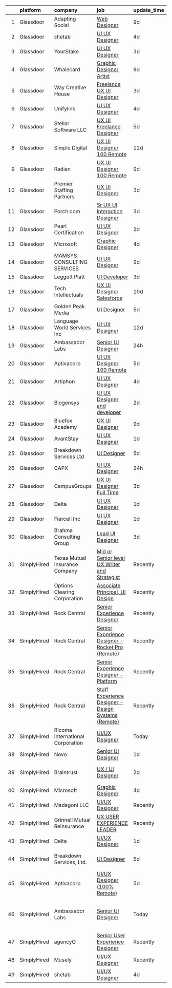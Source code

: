 

|    | platform    | company                          | job                                                                                                                                                                                                                                                                                                                                                                                                                                                                                                                                                                                                                                                                                                                                                                                                                                                                                                                     | update_time   | location                                |
|---:|:------------|:---------------------------------|:------------------------------------------------------------------------------------------------------------------------------------------------------------------------------------------------------------------------------------------------------------------------------------------------------------------------------------------------------------------------------------------------------------------------------------------------------------------------------------------------------------------------------------------------------------------------------------------------------------------------------------------------------------------------------------------------------------------------------------------------------------------------------------------------------------------------------------------------------------------------------------------------------------------------|:--------------|:----------------------------------------|
|  1 | Glassdoor   | Adapting Social                  | [Web Designer](https://www.glassdoor.com/partner/jobListing.htm?pos=126&ao=1136043&s=58&guid=000001819ec74b4d9e6041db92d902de&src=GD_JOB_AD&t=SR&vt=w&ea=1&cs=1_24914fa8&cb=1656226270384&jobListingId=1007944413033&jrtk=3-0-1g6fceis2ih54801-1g6fceisgk61s800-c3315b6ad85d9d9d-)                                                                                                                                                                                                                                                                                                                                                                                                                                                                                                                                                                                                                                      | 9d            | Remote                                  |
|  2 | Glassdoor   | shetab                           | [UI UX Designer](https://www.glassdoor.com/partner/jobListing.htm?pos=111&ao=1136043&s=58&guid=000001819ec74b4d9e6041db92d902de&src=GD_JOB_AD&t=SR&vt=w&ea=1&cs=1_818d3170&cb=1656226270383&jobListingId=1007953867715&jrtk=3-0-1g6fceis2ih54801-1g6fceisgk61s800-744e5a01836d57fd-)                                                                                                                                                                                                                                                                                                                                                                                                                                                                                                                                                                                                                                    | 4d            | Remote                                  |
|  3 | Glassdoor   | YourStake                        | [UI UX Designer](https://www.glassdoor.com/partner/jobListing.htm?pos=119&ao=1136043&s=58&guid=000001819ec74b4d9e6041db92d902de&src=GD_JOB_AD&t=SR&vt=w&ea=1&cs=1_c5bf3342&cb=1656226270384&jobListingId=1007957841532&jrtk=3-0-1g6fceis2ih54801-1g6fceisgk61s800-a7b34d61859f28c1-)                                                                                                                                                                                                                                                                                                                                                                                                                                                                                                                                                                                                                                    | 3d            | Remote                                  |
|  4 | Glassdoor   | Whalecard                        | [Graphic Designer Artist](https://www.glassdoor.com/partner/jobListing.htm?pos=115&ao=1136043&s=58&guid=000001819ec74b4d9e6041db92d902de&src=GD_JOB_AD&t=SR&vt=w&ea=1&cs=1_4455933a&cb=1656226270384&jobListingId=1007944873079&jrtk=3-0-1g6fceis2ih54801-1g6fceisgk61s800-0402803406788386-)                                                                                                                                                                                                                                                                                                                                                                                                                                                                                                                                                                                                                           | 9d            | Remote                                  |
|  5 | Glassdoor   | Way Creative House               | [Freelance UX UI Designer](https://www.glassdoor.com/partner/jobListing.htm?pos=129&ao=1136043&s=58&guid=000001819ec74b4d9e6041db92d902de&src=GD_JOB_AD&t=SR&vt=w&ea=1&cs=1_3887563e&cb=1656226270384&jobListingId=1007956757072&jrtk=3-0-1g6fceis2ih54801-1g6fceisgk61s800-554062f63bd90771-)                                                                                                                                                                                                                                                                                                                                                                                                                                                                                                                                                                                                                          | 3d            | Remote                                  |
|  6 | Glassdoor   | Unifylink                        | [UI UX Designer](https://www.glassdoor.com/partner/jobListing.htm?pos=105&ao=1110586&s=58&guid=000001819ec74b4d9e6041db92d902de&src=GD_JOB_AD&t=SR&vt=w&ea=1&cs=1_62246a9f&cb=1656226270383&jobListingId=1007954705949&cpc=334ABAF5D42DC775&jrtk=3-0-1g6fceis2ih54801-1g6fceisgk61s800-8345601d84ebea1b--6NYlbfkN0DvAcWfG7V1pHyva03dWBytnrLpUwozvI6r2yU4oYTlewjbgBNs_sWRPPVwjFBjT_Ecw3ueYTzyeI4y7lbeGagXdt35_kUzWqZ-VZnLPmck_Fkl8xqmw7Zj_aMMvEN0sMeqRhoc6zx53Kiw5imQHzWRUlv56q4q_4_gu8kbRfqQeUpuis8ZM2Zk3cz6eudyQyaKCZcoehiwMDWV9km0qRsTGxNBku_9KOi7yZKF3pc3XBC7ip3qcC6YSzchABK2gn8RIdwqKgkjQIibfz-wSpS9YW0DAhoQedtwapDwf6c3Hxp9GjZO4xnjwHLcQxCZd2NHPiioAy5l2X8ryh3Jv9JP5WhCMhayCu0ijPF5t5hXSK3Gmr59gfbVxQU9TuSsARha3rETYJbzqbGFuKb_K90nvlsZb7p2dTLTTIt20YyDIIzLmEHS4_UiVhNPeEW1PLjyzE3fIherb3diA-QmWXS9jZmwjCwDmVUZkCXNkQfFdFtOBhpPr4YUn9Y4NmKjs64%3D)                                                                 | 4d            | Remote                                  |
|  7 | Glassdoor   | Stellar Software  LLC            | [UX UI Freelance Designer](https://www.glassdoor.com/partner/jobListing.htm?pos=102&ao=1110586&s=58&guid=000001819ec74b4d9e6041db92d902de&src=GD_JOB_AD&t=SR&vt=w&ea=1&cs=1_6c225a1f&cb=1656226270382&jobListingId=1007952576276&cpc=F41FEAB56D215062&jrtk=3-0-1g6fceis2ih54801-1g6fceisgk61s800-0eefe25d2b1f7dc5--6NYlbfkN0Ag7T5ST3ToIM5SK6lOY2rFzHbgRvuI6EMUSvvS0odH9JpLNm8vkQ1TWpcn0o2QYP59qNT-uG9FWbkUtyMUZIbg_ZSbtBg-7w-AYJoZxzgKyq3Wps8C_W0e-NpDbyTs-trGtysh5Oy1bP51tfzFZQJIiNKepKy_D0xAp1bcWkSJm--6NxN_349w9-uFQSz73k5rpRF-VGsLC6VUl9HIXqykeK979nn_kIKWqC1x8pbC1J6lQNUAn15q981DlxOFN0h34s_gy_GqEYuVfKTJwe6uJhYBuPnM4JI2pDPXSZbsE117bCrKA_HQjTG9F-wHYJxKNr-tGbTqu2jjFhtScCWKexdMQ89VaYKj9jl5VDNJ2wjDHI6DznvmTZms1tCyDRm_b63Yfij2WNdTdZ4SMkJ70tG1W7F-O3eQBiRBaUEF7ccUu-TVqCjAsUvW9CCyMte7cnwFJb4KcCnby5Uazwmy)                                                                                                     | 5d            | Remote                                  |
|  8 | Glassdoor   | Simple Digital                   | [UX UI Designer  100  Remote ](https://www.glassdoor.com/partner/jobListing.htm?pos=125&ao=1136043&s=58&guid=000001819ec74b4d9e6041db92d902de&src=GD_JOB_AD&t=SR&vt=w&ea=1&cs=1_7438e632&cb=1656226270384&jobListingId=1007937455167&jrtk=3-0-1g6fceis2ih54801-1g6fceisgk61s800-9a05f933de590d89-)                                                                                                                                                                                                                                                                                                                                                                                                                                                                                                                                                                                                                      | 12d           | Remote                                  |
|  9 | Glassdoor   | Radian                           | [UX UI Designer  100  Remote](https://www.glassdoor.com/partner/jobListing.htm?pos=122&ao=1136043&s=58&guid=000001819ec74b4d9e6041db92d902de&src=GD_JOB_AD&t=SR&vt=w&cs=1_84636976&cb=1656226270384&jobListingId=1007945084968&jrtk=3-0-1g6fceis2ih54801-1g6fceisgk61s800-731ccb9725331594-)                                                                                                                                                                                                                                                                                                                                                                                                                                                                                                                                                                                                                            | 9d            | Pennsylvania                            |
| 10 | Glassdoor   | Premier Staffing Partners        | [UX UI Designer](https://www.glassdoor.com/partner/jobListing.htm?pos=106&ao=1110586&s=58&guid=000001819ec74b4d9e6041db92d902de&src=GD_JOB_AD&t=SR&vt=w&ea=1&cs=1_52404173&cb=1656226270383&jobListingId=1007956772391&cpc=AC285F3A3ECA6BB0&jrtk=3-0-1g6fceis2ih54801-1g6fceisgk61s800-fc0c857a1bfdea19--6NYlbfkN0CyyT-f4oNMZz8hL4LR6EcDrl5vB12i7SyJpvAxFYk5ESjE9CwDanhb7km0chTKgrn4T3ISQQYruKkbVeWGuhEp7D044_bRsQQdODtlwC8XpNx48m-vQoNzSCqUPTuBWs5ty6SyagT83UJBwJa6gR9yNVoyg4DGXJjYP3Os3td6xCESlnt-M7GhzImNeALTBgIvlSTXffK67440C830ZUA3D1sDbOn6GOkjKVnY6bNenyOyfUp0olGkAh0W7Tcs0BfUSJu6aIVxHiCwt4LlHiXIGQQ8Zz90SWSOf8IxOdYyoPfyZslZ4yZwHr7FbHtMKvj7ABZ7hPs1uI0oFSGLwytBTXaYvzD0zEnn6zFJf4TvJClEGuCcA0pQ2gXa8FGQkUefdjR50bakexzpFpLiJLkuTvC6fdvXuvVIzi2pOmgDVXrP86mhCLS16v3Yz1Ci6zwEC2nY9U3DwiIuVtAUGYqgcUmul6ur5Y51Wn3uLeHVpJHFAYFrVv4q)                                                                               | 3d            | Remote                                  |
| 11 | Glassdoor   | Porch com                        | [Sr  UX UI Interaction Designer](https://www.glassdoor.com/partner/jobListing.htm?pos=116&ao=1136043&s=58&guid=000001819ec74b4d9e6041db92d902de&src=GD_JOB_AD&t=SR&vt=w&ea=1&cs=1_6e218db2&cb=1656226270384&jobListingId=1007956909006&jrtk=3-0-1g6fceis2ih54801-1g6fceisgk61s800-b0ff5c34ddca04c7-)                                                                                                                                                                                                                                                                                                                                                                                                                                                                                                                                                                                                                    | 3d            | Remote                                  |
| 12 | Glassdoor   | Pearl Certification              | [UI UX Designer](https://www.glassdoor.com/partner/jobListing.htm?pos=128&ao=1136043&s=58&guid=000001819ec74b4d9e6041db92d902de&src=GD_JOB_AD&t=SR&vt=w&ea=1&cs=1_29bcd675&cb=1656226270384&jobListingId=1007960410209&jrtk=3-0-1g6fceis2ih54801-1g6fceisgk61s800-05a48411adf9f1aa-)                                                                                                                                                                                                                                                                                                                                                                                                                                                                                                                                                                                                                                    | 2d            | Remote                                  |
| 13 | Glassdoor   | Microsoft                        | [Graphic Designer](https://www.glassdoor.com/partner/jobListing.htm?pos=117&ao=1136043&s=58&guid=000001819ec74b4d9e6041db92d902de&src=GD_JOB_AD&t=SR&vt=w&ea=1&cs=1_56ee0d34&cb=1656226270384&jobListingId=1007955223233&jrtk=3-0-1g6fceis2ih54801-1g6fceisgk61s800-78194f8f604e59fc-)                                                                                                                                                                                                                                                                                                                                                                                                                                                                                                                                                                                                                                  | 4d            | Remote                                  |
| 14 | Glassdoor   | MAMSYS CONSULTING SERVICES       | [UI UX Designer](https://www.glassdoor.com/partner/jobListing.htm?pos=114&ao=1136043&s=58&guid=000001819ec74b4d9e6041db92d902de&src=GD_JOB_AD&t=SR&vt=w&ea=1&cs=1_8ed3c8a9&cb=1656226270384&jobListingId=1007945374451&jrtk=3-0-1g6fceis2ih54801-1g6fceisgk61s800-1eeda77e22961df8-)                                                                                                                                                                                                                                                                                                                                                                                                                                                                                                                                                                                                                                    | 9d            | New York, NY                            |
| 15 | Glassdoor   | Leggett   Platt                  | [UI Developer](https://www.glassdoor.com/partner/jobListing.htm?pos=113&ao=1136043&s=58&guid=000001819ec74b4d9e6041db92d902de&src=GD_JOB_AD&t=SR&vt=w&cs=1_9b0692ab&cb=1656226270383&jobListingId=1007957923313&jrtk=3-0-1g6fceis2ih54801-1g6fceisgk61s800-24d3c1303e62a2fa-)                                                                                                                                                                                                                                                                                                                                                                                                                                                                                                                                                                                                                                           | 3d            | Remote                                  |
| 16 | Glassdoor   | Tech Intellectuals               | [UX UI Designer   Salesforce](https://www.glassdoor.com/partner/jobListing.htm?pos=121&ao=1136043&s=58&guid=000001819ec74b4d9e6041db92d902de&src=GD_JOB_AD&t=SR&vt=w&ea=1&cs=1_9bcab503&cb=1656226270384&jobListingId=1007942798857&jrtk=3-0-1g6fceis2ih54801-1g6fceisgk61s800-c17b44210cfe7005-)                                                                                                                                                                                                                                                                                                                                                                                                                                                                                                                                                                                                                       | 10d           | Remote                                  |
| 17 | Glassdoor   | Golden Peak Media                | [UI Designer](https://www.glassdoor.com/partner/jobListing.htm?pos=130&ao=1136043&s=58&guid=000001819ec74b4d9e6041db92d902de&src=GD_JOB_AD&t=SR&vt=w&ea=1&cs=1_c86539d4&cb=1656226270384&jobListingId=1007951558450&jrtk=3-0-1g6fceis2ih54801-1g6fceisgk61s800-b063e13784152e2e-)                                                                                                                                                                                                                                                                                                                                                                                                                                                                                                                                                                                                                                       | 5d            | Remote                                  |
| 18 | Glassdoor   | Language World Services Inc      | [UI UX Designer](https://www.glassdoor.com/partner/jobListing.htm?pos=104&ao=1110586&s=58&guid=000001819ec74b4d9e6041db92d902de&src=GD_JOB_AD&t=SR&vt=w&ea=1&cs=1_90bd2fbd&cb=1656226270383&jobListingId=1007937963600&cpc=C63BD00756FD6F58&jrtk=3-0-1g6fceis2ih54801-1g6fceisgk61s800-b668db490be867c6--6NYlbfkN0Cxrw3C-9ohbAXZQfD5lh4NAVsbM_vgyhshmuh0eNrxpzRJFPdN6pElqnsVDOLBtG0E6TutIQRvUzE-abG8m9r2tQKsWjYYxA_3O7PQteKHtDyyLpwBhsAJGxpUYkwywvlbnYwLHbeHWrV9rVfFWHQYpmAYKZFbVApev2qYf21fh8JI_Ui4_wBiIzFnutIUlrrgx8U__YGwnx_bRJqEXRIbAG3alH0LkjmkN3QcusLrVD55crN5am0LXwFTVXhbDVvis5MRXySlyKsZNYD5SZTIOL1pPa8YNR8USTQTJ_61ZBKyj8GblbzoVHYYIm4cfIE_R7pDheefM9N3-wpsbYDQaplPqx_dCr7jpIGDZnUMpetI123HqIPlEQ8QeztKYs3FcZgp3rVjnQ-6zrb8bUICPBrPWB10YQtYr_-KNaTdt2YrIPzQd4QzaublAu9rhHHSCF9HaZeWDRv75t75t5L_tOodE719QkSb6xUiy-NzYH0aM3UZoKjYU_46xAWCwjzcllxLcrhOkuINpWtuukb-eoDUo_e_hMrA5V4QoUNAJOzJBlDI0F-w_EBK2sp2ilM%3D) | 12d           | Carmichael, CA                          |
| 19 | Glassdoor   | Ambassador Labs                  | [Senior UI Designer](https://www.glassdoor.com/partner/jobListing.htm?pos=110&ao=1136043&s=58&guid=000001819ec74b4d9e6041db92d902de&src=GD_JOB_AD&t=SR&vt=w&ea=1&cs=1_86385ed0&cb=1656226270383&jobListingId=1007963503414&jrtk=3-0-1g6fceis2ih54801-1g6fceisgk61s800-cfffe5cfb02fa87c-)                                                                                                                                                                                                                                                                                                                                                                                                                                                                                                                                                                                                                                | 24h           | New York, NY                            |
| 20 | Glassdoor   | Aptivacorp                       | [UI UX Designer  100  Remote ](https://www.glassdoor.com/partner/jobListing.htm?pos=120&ao=1136043&s=58&guid=000001819ec74b4d9e6041db92d902de&src=GD_JOB_AD&t=SR&vt=w&ea=1&cs=1_38e37f4e&cb=1656226270384&jobListingId=1007951932911&jrtk=3-0-1g6fceis2ih54801-1g6fceisgk61s800-2f79b49483918679-)                                                                                                                                                                                                                                                                                                                                                                                                                                                                                                                                                                                                                      | 5d            | Remote                                  |
| 21 | Glassdoor   | Artiphon                         | [UI UX Designer](https://www.glassdoor.com/partner/jobListing.htm?pos=124&ao=1136043&s=58&guid=000001819ec74b4d9e6041db92d902de&src=GD_JOB_AD&t=SR&vt=w&ea=1&cs=1_eb0d8e8b&cb=1656226270384&jobListingId=1007954190531&jrtk=3-0-1g6fceis2ih54801-1g6fceisgk61s800-6c2410f70cbb4faf-)                                                                                                                                                                                                                                                                                                                                                                                                                                                                                                                                                                                                                                    | 4d            | Remote                                  |
| 22 | Glassdoor   | Biogensys                        | [UI UX Designer and developer](https://www.glassdoor.com/partner/jobListing.htm?pos=107&ao=1110586&s=58&guid=000001819ec74b4d9e6041db92d902de&src=GD_JOB_AD&t=SR&vt=w&ea=1&cs=1_902da0a9&cb=1656226270383&jobListingId=1007959179383&cpc=3BA4CE39D5B5DEF5&jrtk=3-0-1g6fceis2ih54801-1g6fceisgk61s800-03fdf95fe59b52af--6NYlbfkN0ALcONX9zP3vzsQVyXitmxRLy8VCeRuNMOvRPshq8lKaH6v3p3LVJfTTZzCjMRNFpb9JKIiw3EMl9vaTy_hb68u6vBYeejMfr7mXpRWnxYHEA-W_uNRuh3BuoLX4Fb8B7TQ8kqKHonYsx8ToCEPoJqzLfvFraWHW0L9oDp9XbgYCdfu91PeZtNxrrbcs5g1-ajzUFYqOrDXd49HyNc8fsyi0GOX4a-9LQHnq6Dw1yT90FuZEwC1FtwqZ3pDTgrz3uGgfT314AV5ZTsEfBv1ezEN5XcknRtzAXvRp9ZfWQDIiFh-hWB53rqjq4BmOXiCBSJaWQw-PMY8f4tYBEF6yn0sKITZIY1qhxBjLkDPJS3Db5naFN91hCtKiGuBpz1GyYNX1VbfsnourRw-7LrlfFop9sv-BLao79uDTDAO6bhuuFf-1Ks8ty2Q2hsmfvsFkXt2NS2mRxeM1otdW_us6obwzh56fBB9rgdBJwE8RC_zsy4IW3fLsn3P_tlRasuYrlwnSwLfqC26AA%3D%3D)                                     | 2d            | Phoenix, AZ                             |
| 23 | Glassdoor   | Bluefox Academy                  | [UX UI Designer](https://www.glassdoor.com/partner/jobListing.htm?pos=127&ao=1136043&s=58&guid=000001819ec74b4d9e6041db92d902de&src=GD_JOB_AD&t=SR&vt=w&ea=1&cs=1_d78e6269&cb=1656226270384&jobListingId=1007944345870&jrtk=3-0-1g6fceis2ih54801-1g6fceisgk61s800-c40c8ee1cf50985a-)                                                                                                                                                                                                                                                                                                                                                                                                                                                                                                                                                                                                                                    | 9d            | Remote                                  |
| 24 | Glassdoor   | AvantStay                        | [UI UX Designer](https://www.glassdoor.com/partner/jobListing.htm?pos=118&ao=1136043&s=58&guid=000001819ec74b4d9e6041db92d902de&src=GD_JOB_AD&t=SR&vt=w&ea=1&cs=1_8049d857&cb=1656226270384&jobListingId=1007962425539&jrtk=3-0-1g6fceis2ih54801-1g6fceisgk61s800-fc449c1b8b5d4d84-)                                                                                                                                                                                                                                                                                                                                                                                                                                                                                                                                                                                                                                    | 1d            | Los Angeles, CA                         |
| 25 | Glassdoor   | Breakdown Services  Ltd          | [UI Designer](https://www.glassdoor.com/partner/jobListing.htm?pos=108&ao=1136043&s=58&guid=000001819ec74b4d9e6041db92d902de&src=GD_JOB_AD&t=SR&vt=w&ea=1&cs=1_29ead00a&cb=1656226270383&jobListingId=1007951794099&jrtk=3-0-1g6fceis2ih54801-1g6fceisgk61s800-3e9f75f6c89118ac-)                                                                                                                                                                                                                                                                                                                                                                                                                                                                                                                                                                                                                                       | 5d            | New York, NY                            |
| 26 | Glassdoor   | CAPX                             | [UI UX Designer](https://www.glassdoor.com/partner/jobListing.htm?pos=101&ao=1110586&s=58&guid=000001819ec74b4d9e6041db92d902de&src=GD_JOB_AD&t=SR&vt=w&ea=1&cs=1_11deb722&cb=1656226270382&jobListingId=1007963610137&cpc=21001CD36CB5FE0E&jrtk=3-0-1g6fceis2ih54801-1g6fceisgk61s800-3741b7e48eebc2b5--6NYlbfkN0AZiaPZyccuKjlre0e0RaBFeO48J0QExrO5hcuLctOVaEe4jn3sP_uCDkaJ9aMXDjdBLKv55yOmKCyVPjr64NWcjimX-JGM6hSxiWprJdTi6_vLk6x8y4UFdT-cZBn9EMAq75NuovSqtyefscW1QU40hllgczFlJTQYkIma-Pjks_lZlRjBr57U-1_Y-cj3VPUO0CeR-J85Gidnthl9b7erER3mptSjRSUXnM-sLOOUoBuY_BydwlYYagXaY9BBW94njNfUBFSb6nZr2IAcvS-CwODPGdcRhjTi3SYeUqXRCLxPqosLqpgerDrSiZ7_a25lM5TTCpXnd-VFUrfYn48zw8LpFHZ5v39i6ijllHgKDXxQ06KnfdoPhthtiLCNIpr_702dIMZVRowLC1FCnwb0tuEpl7U6SbsC67HawtzLZC7klHnWF30heBSsVEBdgsydVa0V8UkIofRpIewzkJw3xFNB57iWj3iZ99XFBNTyPJgfj_QMfeHkVnup08P_IeI1G8EMr749KQ%3D%3D)                                                   | 24h           | Remote                                  |
| 27 | Glassdoor   | CampusGroups                     | [UX UI Designer  Full Time ](https://www.glassdoor.com/partner/jobListing.htm?pos=112&ao=1136043&s=58&guid=000001819ec74b4d9e6041db92d902de&src=GD_JOB_AD&t=SR&vt=w&cs=1_d5ccdf32&cb=1656226270383&jobListingId=1007957992639&jrtk=3-0-1g6fceis2ih54801-1g6fceisgk61s800-b4b55dab1f200b77-)                                                                                                                                                                                                                                                                                                                                                                                                                                                                                                                                                                                                                             | 3d            | Remote                                  |
| 28 | Glassdoor   | Delta                            | [UI UX Designer](https://www.glassdoor.com/partner/jobListing.htm?pos=109&ao=1136043&s=58&guid=000001819ec74b4d9e6041db92d902de&src=GD_JOB_AD&t=SR&vt=w&ea=1&cs=1_18490874&cb=1656226270383&jobListingId=1007961480494&jrtk=3-0-1g6fceis2ih54801-1g6fceisgk61s800-97c92886bde86360-)                                                                                                                                                                                                                                                                                                                                                                                                                                                                                                                                                                                                                                    | 1d            | Remote                                  |
| 29 | Glassdoor   | Fierceli Inc                     | [UI UX Designer](https://www.glassdoor.com/partner/jobListing.htm?pos=123&ao=1136043&s=58&guid=000001819ec74b4d9e6041db92d902de&src=GD_JOB_AD&t=SR&vt=w&ea=1&cs=1_c4c0e680&cb=1656226270384&jobListingId=1007962531770&jrtk=3-0-1g6fceis2ih54801-1g6fceisgk61s800-73eed2a847697834-)                                                                                                                                                                                                                                                                                                                                                                                                                                                                                                                                                                                                                                    | 1d            | Remote                                  |
| 30 | Glassdoor   | Brahma Consulting Group          | [Lead UI Designer](https://www.glassdoor.com/partner/jobListing.htm?pos=103&ao=1110586&s=58&guid=000001819ec74b4d9e6041db92d902de&src=GD_JOB_AD&t=SR&vt=w&ea=1&cs=1_1f09559c&cb=1656226270382&jobListingId=1007956852586&cpc=217C45A42544DB93&jrtk=3-0-1g6fceis2ih54801-1g6fceisgk61s800-4e4ad326020ff9c2--6NYlbfkN0CwenH18QbuyurMaQDdtNz_TAr4RAbuFyNN4zvsbXV7iedHquJELZtvfKwuzArejW0zeoSMeOxRm01sVa_AgNDxgE3kCNJrDMb3kCaSK9m1YrzIDaGYUNSloVvfnorNJ8GcNximPm000tPkULtthJ-V4_1npL6PF_1a7XOOIMiAyAxn6ezbcayJrycGakzVjz9q3DTlHZVzA9yWR84JANJ-AkGBQ0eI3QDX8d6-UgQ6SvAyuj4DOGfP5Kldpt82cD1BrEUbl0Uodm0tUtCQu1xKf-y8gkSj-bz4_CIAXOy9BOysmclnzKEPNPBHCDNmt5zUFUEAWucE_ni5HFUzBACCZRrHVHGV4H8CSzR8kRclrv9BkUvPP1xeIfdx4yHkQVJBnHK1YoZ9uFys-CLsC1CmCQQxUUXHaUVWe2ZdpvSv4J7DOgbrQk4L_ZzfnK4EzYiyIO8Ws8_qh5dP-HXEZM6YUCEoz3qw9qeWIadrw7UdZAV9JC-vx_uTCG_XFFTLFiRjHnqhMQ72Ag%3D%3D)                                                 | 3d            | Remote                                  |
| 31 | SimplyHired | Texas Mutual Insurance Company   | [Mid or Senior level UX Writer and Strategist](https://www.simplyhired.com/job/g391Ja7CjlNpz46CSwKg2swDyW5jGxiX5I0RAsEOnocuBmR029nXEg?q=ui+designer)                                                                                                                                                                                                                                                                                                                                                                                                                                                                                                                                                                                                                                                                                                                                                                    | Recently      | Austin, TX                              |
| 32 | SimplyHired | Options Clearing Corporation     | [Associate Principal, UI Design](https://www.simplyhired.com/job/W92YsuUW4xbt8AD3mTP4SQGrVXpulViZ7_LHfCXEUtW2GMS18CQL7g?q=ui+designer)                                                                                                                                                                                                                                                                                                                                                                                                                                                                                                                                                                                                                                                                                                                                                                                  | Recently      | Chicago, IL                             |
| 33 | SimplyHired | Rock Central                     | [Senior Experience Designer](https://www.simplyhired.com/job/UsF5NXTI_IXYhcawUmw3kN32jP06WleBqauCl8-aleTJzozKLE6Thw?q=ui+designer)                                                                                                                                                                                                                                                                                                                                                                                                                                                                                                                                                                                                                                                                                                                                                                                      | Recently      | Detroit, MI                             |
| 34 | SimplyHired | Rock Central                     | [Senior Experience Designer - Rocket Pro (Remote)](https://www.simplyhired.com/job/WFOQFrw2mphynW-NsIpy91iE8xWR5Lm0fNy65Uhq_2M__KiA2xz0ow?q=ui+designer)                                                                                                                                                                                                                                                                                                                                                                                                                                                                                                                                                                                                                                                                                                                                                                | Recently      | Detroit, MI                             |
| 35 | SimplyHired | Rock Central                     | [Senior Experience Designer - Platform](https://www.simplyhired.com/job/alolWizv0W4qiWg_sx4PQc0K3PlY3ygKtI2QISrytGkJECpv345yYw?q=ui+designer)                                                                                                                                                                                                                                                                                                                                                                                                                                                                                                                                                                                                                                                                                                                                                                           | Recently      | Detroit, MI                             |
| 36 | SimplyHired | Rock Central                     | [Staff Experience Designer - Design Systems (Remote)](https://www.simplyhired.com/job/wGe6C28J11MkzfioyR_m9oiPg-qKrUibYOhMeZWgwGUY78Qox31bDA?q=ui+designer)                                                                                                                                                                                                                                                                                                                                                                                                                                                                                                                                                                                                                                                                                                                                                             | Recently      | New York, NY                            |
| 37 | SimplyHired | Ricoma International Corporation | [UI/UX Designer](https://www.simplyhired.com/job/Qk6hBASN7aQOe1nM94JEUvnBlK6d4sJsvXPQ-pIu5E_HBIyDgoFGuw?q=ui+designer)                                                                                                                                                                                                                                                                                                                                                                                                                                                                                                                                                                                                                                                                                                                                                                                                  | Today         | Remote                                  |
| 38 | SimplyHired | Novo                             | [Senior UI Designer](https://www.simplyhired.com/job/i41gVJYmsvutdzaJjWKAB5iI-x2PXEinU46ZELQ5R_Q5sUqQFvTOug?q=ui+designer)                                                                                                                                                                                                                                                                                                                                                                                                                                                                                                                                                                                                                                                                                                                                                                                              | 1d            | Santa Clara, CA                         |
| 39 | SimplyHired | Braintrust                       | [UX / UI Designer](https://www.simplyhired.com/job/_OpbCWejn8_ui3Lpavzy5-9djmnQJsj9mtNTm3XbIr0qyDjZjnp0AA?q=ui+designer)                                                                                                                                                                                                                                                                                                                                                                                                                                                                                                                                                                                                                                                                                                                                                                                                | 2d            | San Francisco, CA                       |
| 40 | SimplyHired | Microsoft                        | [Graphic Designer](https://www.simplyhired.com/job/rNynTszMuANN-deV0Y0ZiwdFcxUflCdwgfDgoPkNsCwQ8hAcajxcSg?q=ui+designer)                                                                                                                                                                                                                                                                                                                                                                                                                                                                                                                                                                                                                                                                                                                                                                                                | 4d            | Remote                                  |
| 41 | SimplyHired | Madagoni LLC                     | [UI/UX Designer](https://www.simplyhired.com/job/T9ZA3wDMBLemSJsqp7xwDhTVc8xdYZdIiNzAmqzvfxMkAt5I4ETWzA?q=ui+designer)                                                                                                                                                                                                                                                                                                                                                                                                                                                                                                                                                                                                                                                                                                                                                                                                  | Recently      | Milpitas, CA                            |
| 42 | SimplyHired | Grinnell Mutual Reinsurance      | [UX USER EXPERIENCE LEADER](https://www.simplyhired.com/job/EUkgQ-xwkNrYqqcWDCy9QkLBlZgxM4sobVPTrDvZtb1tbUpYumm9WA?q=ui+designer)                                                                                                                                                                                                                                                                                                                                                                                                                                                                                                                                                                                                                                                                                                                                                                                       | Recently      | Iowa                                    |
| 43 | SimplyHired | Delta                            | [UI/UX Designer](https://www.simplyhired.com/job/kX2yZk3voC0Dy2smoadteOisaYu4sPTz5P1CYwnLLQRatZR0CgNytA?q=ui+designer)                                                                                                                                                                                                                                                                                                                                                                                                                                                                                                                                                                                                                                                                                                                                                                                                  | 1d            | Remote                                  |
| 44 | SimplyHired | Breakdown Services, Ltd.         | [UI Designer](https://www.simplyhired.com/job/TjlMZ930EROB_3U51ud2XqhrgyJ4RwGlOEs_-2aCnfm0Ei28TV6GyQ?q=ui+designer)                                                                                                                                                                                                                                                                                                                                                                                                                                                                                                                                                                                                                                                                                                                                                                                                     | 5d            | Los Angeles, CA +1 location             |
| 45 | SimplyHired | Aptivacorp                       | [UI/UX Designer (100% Remote)](https://www.simplyhired.com/job/FDWQmF0qYIrp6Dy_9xUTHU006kHo17yE-Qk3gY_rq5g0Vl-aSNpxaA?q=ui+designer)                                                                                                                                                                                                                                                                                                                                                                                                                                                                                                                                                                                                                                                                                                                                                                                    | 5d            | Remote                                  |
| 46 | SimplyHired | Ambassador Labs                  | [Senior UI Designer](https://www.simplyhired.com/job/p1xRR1MukOg5ttgmkc6kuyzRMdTNGojEg4-yAcfVrzW8wMPLSsOeFA?q=ui+designer)                                                                                                                                                                                                                                                                                                                                                                                                                                                                                                                                                                                                                                                                                                                                                                                              | Today         | San Francisco Bay Area, CA +9 locations |
| 47 | SimplyHired | agencyQ                          | [Senior User Experience Designer](https://www.simplyhired.com/job/cIDtvicOoH53aMYEP0Ljm-akwv5PTKqGSpFWDKdyocaD4666RjrRkA?q=ui+designer)                                                                                                                                                                                                                                                                                                                                                                                                                                                                                                                                                                                                                                                                                                                                                                                 | Recently      | Bethesda, MD                            |
| 48 | SimplyHired | Musely                           | [UI/UX Designer](https://www.simplyhired.com/job/rqbVmzsS-DbuI_TZiOovqdbJweO_TUaQ3Odsafp8T-sJOlJdfUtv9Q?q=ui+designer)                                                                                                                                                                                                                                                                                                                                                                                                                                                                                                                                                                                                                                                                                                                                                                                                  | Recently      | Santa Clara, CA                         |
| 49 | SimplyHired | shetab                           | [UI/UX Designer](https://www.simplyhired.com/job/YLKRfUS5oOzs4HbBg-TnVyCvdhYxW7ATRrV5Ggt5CmpKZR_uoneJyQ?q=ui+designer)                                                                                                                                                                                                                                                                                                                                                                                                                                                                                                                                                                                                                                                                                                                                                                                                  | 4d            | Remote                                  |